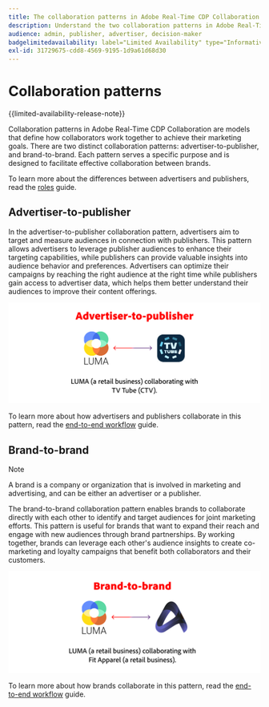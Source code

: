 ```yaml
---
title: The collaboration patterns in Adobe Real-Time CDP Collaboration.
description: Understand the two collaboration patterns in Adobe Real-Time CDP Collaboration
audience: admin, publisher, advertiser, decision-maker
badgelimitedavailability: label="Limited Availability" type="Informative" url="https://helpx.adobe.com/legal/product-descriptions/real-time-customer-data-platform-collaboration.html newtab=true"
exl-id: 31729675-cdd8-4569-9195-1d9a61d68d30
---
```

# Collaboration patterns

{{limited-availability-release-note}}

Collaboration patterns in Adobe Real-Time CDP Collaboration are models that define how collaborators work together to achieve their marketing goals. There are two distinct collaboration patterns: advertiser-to-publisher, and brand-to-brand. Each pattern serves a specific purpose and is designed to facilitate effective collaboration between brands.

To learn more about the differences between advertisers and publishers, read the [roles](/help/guide/overview/roles.md) guide.

## Advertiser-to-publisher

In the advertiser-to-publisher collaboration pattern, advertisers aim to target and measure audiences in connection with publishers. This pattern allows advertisers to leverage publisher audiences to enhance their targeting capabilities, while publishers can provide valuable insights into audience behavior and preferences. Advertisers can optimize their campaigns by reaching the right audience at the right time while publishers gain access to advertiser data, which helps them better understand their audiences to improve their content offerings.

![An example of advertiser-to-publisher collaboration.](/help/assets/overview/advertiser-to-publisher.png)

To learn more about how advertisers and publishers collaborate in this pattern, read the [end-to-end workflow](/help/guide/overview/end-to-end-workflow.md) guide.

## Brand-to-brand

>[!NOTE]
>
>A brand is a company or organization that is involved in marketing and advertising, and can be either an advertiser or a publisher.

The brand-to-brand collaboration pattern enables brands to collaborate directly with each other to identify and target audiences for joint marketing efforts. This pattern is useful for brands that want to expand their reach and engage with new audiences through brand partnerships. By working together, brands can leverage each other's audience insights to create co-marketing and loyalty campaigns that benefit both collaborators and their customers.

![An example of brand-to-brand collaboration.](/help/assets/overview/brand-to-brand.png)

To learn more about how brands collaborate in this pattern, read the [end-to-end workflow](/help/guide/overview/end-to-end-workflow.md) guide.
